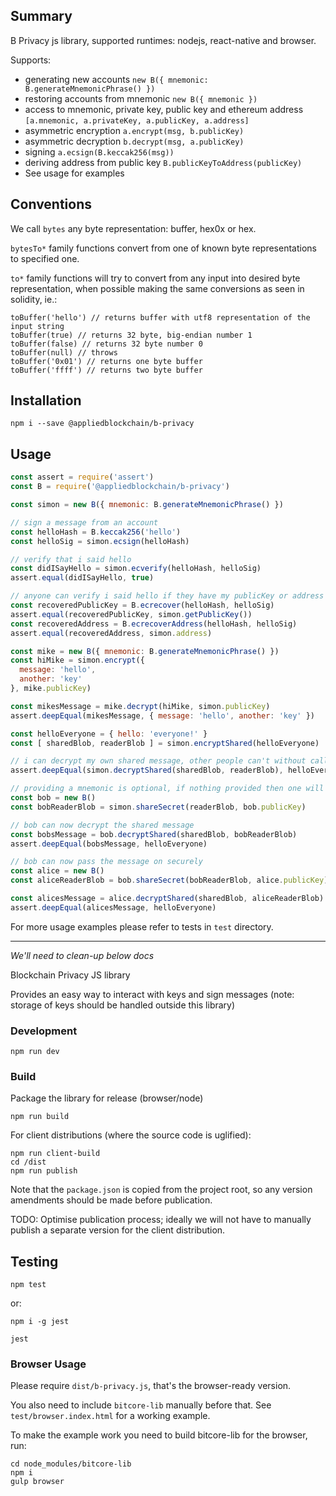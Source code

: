 ## Summary

B Privacy js library, supported runtimes: nodejs, react-native and browser.

Supports:
* generating new accounts `new B({ mnemonic: B.generateMnemonicPhrase() })`
* restoring accounts from mnemonic `new B({ mnemonic })`
* access to mnemonic, private key, public key and ethereum address `[a.mnemonic, a.privateKey, a.publicKey, a.address]`
* asymmetric encryption `a.encrypt(msg, b.publicKey)`
* asymmetric decryption `b.decrypt(msg, a.publicKey)`
* signing `a.ecsign(B.keccak256(msg))`
* deriving address from public key `B.publicKeyToAddress(publicKey)`
* See usage for examples

## Conventions

We call `bytes` any byte representation: buffer, hex0x or hex.

`bytesTo*` family functions convert from one of known byte representations to specified one.

`to*` family functions will try to convert from any input into desired byte representation, when possible making
the same conversions as seen in solidity, ie.:

    toBuffer('hello') // returns buffer with utf8 representation of the input string
    toBuffer(true) // returns 32 byte, big-endian number 1
    toBuffer(false) // returns 32 byte number 0
    toBuffer(null) // throws
    toBuffer('0x01') // returns one byte buffer
    toBuffer('ffff') // returns two byte buffer

## Installation

    npm i --save @appliedblockchain/b-privacy

## Usage
```js
const assert = require('assert')
const B = require('@appliedblockchain/b-privacy')

const simon = new B({ mnemonic: B.generateMnemonicPhrase() })

// sign a message from an account
const helloHash = B.keccak256('hello')
const helloSig = simon.ecsign(helloHash)

// verify that i said hello
const didISayHello = simon.ecverify(helloHash, helloSig)
assert.equal(didISayHello, true)

// anyone can verify i said hello if they have my publicKey or address
const recoveredPublicKey = B.ecrecover(helloHash, helloSig)
assert.equal(recoveredPublicKey, simon.getPublicKey())
const recoveredAddress = B.ecrecoverAddress(helloHash, helloSig)
assert.equal(recoveredAddress, simon.address)

const mike = new B({ mnemonic: B.generateMnemonicPhrase() })
const hiMike = simon.encrypt({
  message: 'hello',
  another: 'key'
}, mike.publicKey)

const mikesMessage = mike.decrypt(hiMike, simon.publicKey)
assert.deepEqual(mikesMessage, { message: 'hello', another: 'key' })

const helloEveryone = { hello: 'everyone!' }
const [ sharedBlob, readerBlob ] = simon.encryptShared(helloEveryone)

// i can decrypt my own shared message, other people can't without calling shareSecret
assert.deepEqual(simon.decryptShared(sharedBlob, readerBlob), helloEveryone)

// providing a mnemonic is optional, if nothing provided then one will be generated
const bob = new B()
const bobReaderBlob = simon.shareSecret(readerBlob, bob.publicKey)

// bob can now decrypt the shared message
const bobsMessage = bob.decryptShared(sharedBlob, bobReaderBlob)
assert.deepEqual(bobsMessage, helloEveryone)

// bob can now pass the message on securely
const alice = new B()
const aliceReaderBlob = bob.shareSecret(bobReaderBlob, alice.publicKey)

const alicesMessage = alice.decryptShared(sharedBlob, aliceReaderBlob)
assert.deepEqual(alicesMessage, helloEveryone)
```

For more usage examples please refer to tests in `test` directory.

---

_We'll need to clean-up below docs_

Blockchain Privacy JS library

Provides an easy way to interact with keys and sign messages (note: storage of keys should be handled outside this library)

### Development

    npm run dev

### Build

Package the library for release (browser/node)

    npm run build

For client distributions (where the source code is uglified):

    npm run client-build
    cd /dist
    npm run publish

Note that the `package.json` is copied from the project root, so any version amendments should be made before publication.

TODO: Optimise publication process; ideally we will not have to manually publish a separate version for the client distribution.

## Testing

    npm test

or:

    npm i -g jest

    jest


### Browser Usage

Please require `dist/b-privacy.js`, that's the browser-ready version.

You also need to include `bitcore-lib` manually before that. See `test/browser.index.html` for a working example.


To make the example work you need to build bitcore-lib for the browser, run:

    cd node_modules/bitcore-lib
    npm i
    gulp browser

